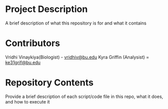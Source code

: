 # Project Description

A brief description of what this repository is for and what it contains

# Contributors

Vridhi Vinaykiya(Biologist) - vridhiv@bu.edu
Kyra Griffin (Analysist) = ke31grif@bu.edu

# Repository Contents

Provide a brief description of each script/code file in this repo, what it does, and how to execute it
